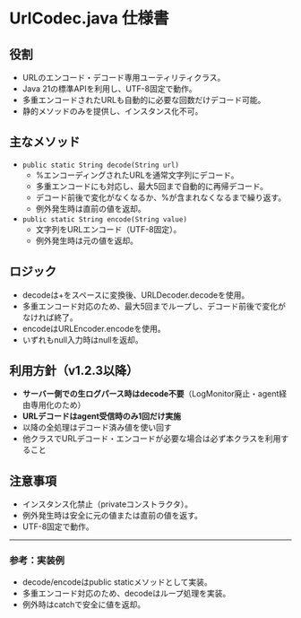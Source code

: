 # UrlCodec.java 仕様書

## 役割
- URLのエンコード・デコード専用ユーティリティクラス。
- Java 21の標準APIを利用し、UTF-8固定で動作。
- 多重エンコードされたURLも自動的に必要な回数だけデコード可能。
- 静的メソッドのみを提供し、インスタンス化不可。

## 主なメソッド
- `public static String decode(String url)`
  - %エンコーディングされたURLを通常文字列にデコード。
  - 多重エンコードにも対応し、最大5回まで自動的に再帰デコード。
  - デコード前後で変化がなくなるか、%が含まれなくなるまで繰り返す。
  - 例外発生時は直前の値を返却。
- `public static String encode(String value)`
  - 文字列をURLエンコード（UTF-8固定）。
  - 例外発生時は元の値を返却。

## ロジック
- decodeは+をスペースに変換後、URLDecoder.decodeを使用。
- 多重エンコード対応のため、最大5回までループし、デコード前後で変化がなければ終了。
- encodeはURLEncoder.encodeを使用。
- いずれもnull入力時はnullを返却。

## 利用方針（v1.2.3以降）
- **サーバー側での生ログパース時はdecode不要**（LogMonitor廃止・agent経由専用化のため）
- **URLデコードはagent受信時のみ1回だけ実施**
- 以降の全処理はデコード済み値を使い回す
- 他クラスでURLデコード・エンコードが必要な場合は必ず本クラスを利用すること

## 注意事項
- インスタンス化禁止（privateコンストラクタ）。
- 例外発生時は安全に元の値または直前の値を返す。
- UTF-8固定で動作。

---

### 参考：実装例
- decode/encodeはpublic staticメソッドとして実装。
- 多重エンコード対応のため、decodeはループ処理を実装。
- 例外時はcatchで安全に値を返却。
